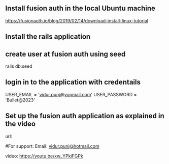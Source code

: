 ## Install fusion auth in the local Ubuntu machine
https://fusionauth.io/blog/2019/02/14/download-install-linux-tutorial

## Install the rails application

## create user at fusion auth using seed
rails db:seed

## login in to the application with credentails
USER_EMAIL = 'vidur.punj@yopmail.com'
USER_PASSWORD = 'Bullet@2023'

## Set up the fusion auth application as explained in the video
url: 

#For support:
Email: vidur.punj@hotmail.com

video: https://youtu.be/xw_YPkiFGPk
